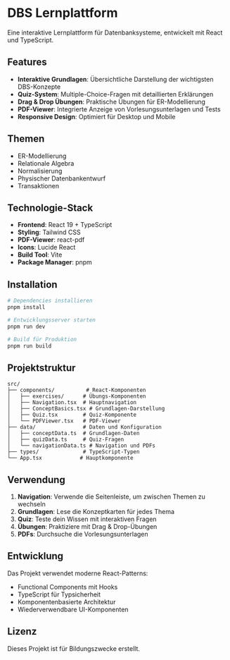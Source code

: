 # DBS Lernplattform

Eine interaktive Lernplattform für Datenbanksysteme, entwickelt mit React und TypeScript.

## Features

- **Interaktive Grundlagen**: Übersichtliche Darstellung der wichtigsten DBS-Konzepte
- **Quiz-System**: Multiple-Choice-Fragen mit detaillierten Erklärungen
- **Drag & Drop Übungen**: Praktische Übungen für ER-Modellierung
- **PDF-Viewer**: Integrierte Anzeige von Vorlesungsunterlagen und Tests
- **Responsive Design**: Optimiert für Desktop und Mobile

## Themen

- ER-Modellierung
- Relationale Algebra
- Normalisierung
- Physischer Datenbankentwurf
- Transaktionen

## Technologie-Stack

- **Frontend**: React 19 + TypeScript
- **Styling**: Tailwind CSS
- **PDF-Viewer**: react-pdf
- **Icons**: Lucide React
- **Build Tool**: Vite
- **Package Manager**: pnpm

## Installation

```bash
# Dependencies installieren
pnpm install

# Entwicklungsserver starten
pnpm run dev

# Build für Produktion
pnpm run build
```

## Projektstruktur

```
src/
├── components/          # React-Komponenten
│   ├── exercises/      # Übungs-Komponenten
│   ├── Navigation.tsx  # Hauptnavigation
│   ├── ConceptBasics.tsx # Grundlagen-Darstellung
│   ├── Quiz.tsx        # Quiz-Komponente
│   └── PDFViewer.tsx   # PDF-Viewer
├── data/               # Daten und Konfiguration
│   ├── conceptData.ts  # Grundlagen-Daten
│   ├── quizData.ts     # Quiz-Fragen
│   └── navigationData.ts # Navigation und PDFs
├── types/              # TypeScript-Typen
└── App.tsx            # Hauptkomponente
```

## Verwendung

1. **Navigation**: Verwende die Seitenleiste, um zwischen Themen zu wechseln
2. **Grundlagen**: Lese die Konzeptkarten für jedes Thema
3. **Quiz**: Teste dein Wissen mit interaktiven Fragen
4. **Übungen**: Praktiziere mit Drag & Drop-Übungen
5. **PDFs**: Durchsuche die Vorlesungsunterlagen

## Entwicklung

Das Projekt verwendet moderne React-Patterns:
- Functional Components mit Hooks
- TypeScript für Typsicherheit
- Komponentenbasierte Architektur
- Wiederverwendbare UI-Komponenten

## Lizenz

Dieses Projekt ist für Bildungszwecke erstellt.